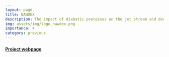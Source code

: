 ```yaml
---
layout: page
title: NAWDEX
description: The impact of diabatic processes on the jet stream and downstream influences
img: assets/img/logo_nawdex.png
importance: 4
category: previous
---
```


#### [Project webpage](http://nawdex.ethz.ch/index.html)
